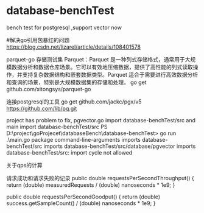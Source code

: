 # database-benchTest
bench test for postgresql ,support vector now 




#解决go引用包暴红的问题
https://blog.csdn.net/lizarel/article/details/108401578

parquet-go 存储测试集
Parquet：Parquet 是一种列式存储格式，通常用于大规模数据分析和数据仓库场景。它可以有效地压缩数据，提供了高性能的列式读取操作，并支持复杂数据结构和嵌套数据类型。Parquet 适合于需要进行高效数据分析和查询的场景，特别是大规模数据集的存储和处理。
go get github.com/xitongsys/parquet-go


连接postgresql的工具
go get github.com/jackc/pgx/v5
https://github.com/lib/pq.git


project has problem to fix, 
pgvector.go import database-benchTest/src and main import database-benchTest/src
PS D:\project\goProjecet\databaseBench\database-benchTest> go run .\main.go
package command-line-arguments
imports database-benchTest/src
imports database-benchTest/src/database/pgvector
imports database-benchTest/src: import cycle not allowed


关于qps的计算

请求成功和请求失败的记录
public double requestsPerSecondThroughput() {
return (double) measuredRequests / (double) nanoseconds * 1e9;
}

public double requestsPerSecondGoodput() {
return (double) success.getSampleCount() / (double) nanoseconds * 1e9;
}
